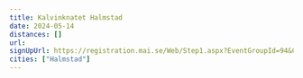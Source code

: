 ```yaml
---
title: Kalvinknatet Halmstad
date: 2024-05-14
distances: []
url:
signUpUrl: https://registration.mai.se/Web/Step1.aspx?EventGroupId=94&CompetitionId=454
cities: ["Halmstad"]
---
```


